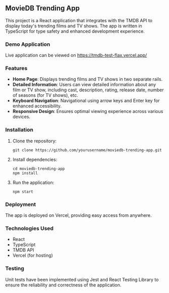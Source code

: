 ## MovieDB Trending App

This project is a React application that integrates with the TMDB API to display today's trending films and TV shows. The app is written in TypeScript for type safety and enhanced development experience.

### Demo Application

Live application can be viewed on https://tmdb-test-flax.vercel.app/

### Features

- **Home Page**: Displays trending films and TV shows in two separate rails.
- **Detailed Information**: Users can view detailed information about any film or TV show, including cast, description, rating, release date, number of seasons (for TV shows), etc.
- **Keyboard Navigation**: Navigational using arrow keys and Enter key for enhanced accessibility.
- **Responsive Design**: Ensures optimal viewing experience across various devices.

### Installation

1. Clone the repository:

   ```
   git clone https://github.com/yourusername/moviedb-trending-app.git
   ```

2. Install dependencies:

   ```
   cd moviedb-trending-app
   npm install
   ```

3. Run the application:
   ```
   npm start
   ```

### Deployment

The app is deployed on Vercel, providing easy access from anywhere.

### Technologies Used

- React
- TypeScript
- TMDB API
- Vercel (for hosting)

### Testing

Unit tests have been implemented using Jest and React Testing Library to ensure the reliability and correctness of the application.
